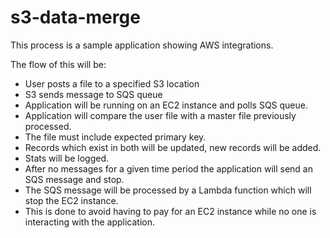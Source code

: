 # s3-data-merge
This process is a sample application showing AWS integrations.


The flow of this will be:
- User posts a file to a specified S3 location
- S3 sends message to SQS queue
- Application will be running on an EC2 instance and polls SQS queue.
- Application will compare the user file with a master file previously processed.
- The file must include expected primary key.
- Records which exist in both will be updated, new records will be added.
- Stats will be logged.
- After no messages for a given time period the application will send an SQS message and stop.
- The SQS message will be processed by a Lambda function which will stop the EC2 instance. 
- This is done to avoid having to pay for an EC2 instance while no one is interacting with the application.

